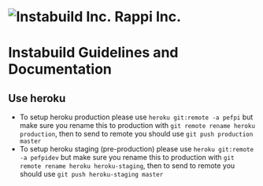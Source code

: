 
![Instabuild Inc.](https://pefpi.herokuapp.com/) Rappi Inc.
======================================

# Instabuild Guidelines and Documentation
## Use heroku
* To setup heroku production please use `heroku git:remote -a pefpi` but make sure you rename this to production with `git remote rename heroku production`, then to send to remote you should use `git push production master`
* To setup heroku staging (pre-production) please use `heroku git:remote -a pefpidev` but make sure you rename this to production with `git remote rename heroku heroku-staging`, then to send to remote you should use `git push heroku-staging master`